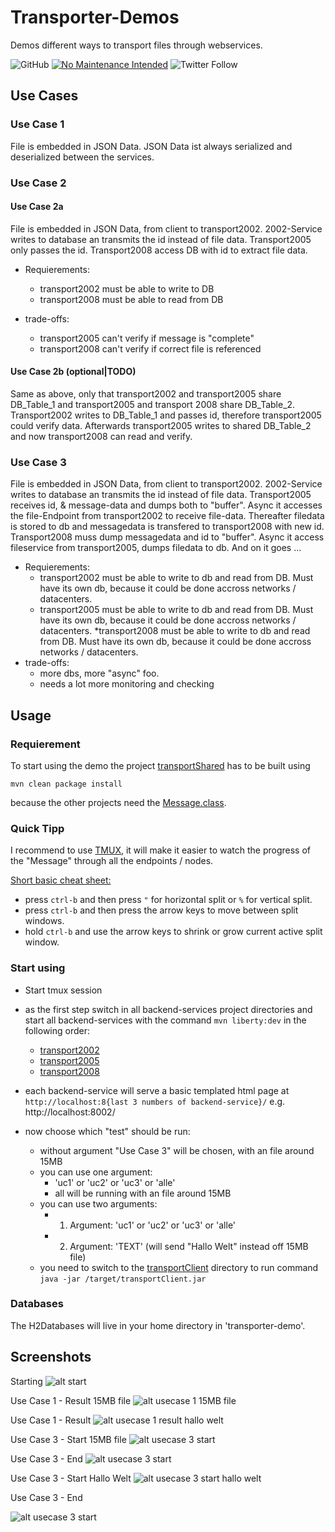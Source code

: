 # Transporter-Demos
 Demos different ways to transport files through webservices.


![GitHub](https://img.shields.io/github/license/basgrau/Transport-Demos)
[![No Maintenance Intended](http://unmaintained.tech/badge.svg)](http://unmaintained.tech/)
![Twitter Follow](https://img.shields.io/twitter/follow/b_st1?style=social)
## Use Cases

### Use Case 1
 File is embedded in JSON Data. JSON Data ist always serialized and deserialized between the services.

### Use Case 2

#### Use Case 2a
 File is embedded in JSON Data, from client to transport2002. 2002-Service writes to database an transmits the id instead of file data. Transport2005 only passes the id. Transport2008 access DB with id to extract file data. 
 * Requierements: 
    * transport2002 must be able to write to DB
    * transport2008 must be able to read from DB

* trade-offs:
    * transport2005 can't verify if message is "complete"
    * transport2008 can't verify if correct file is referenced


#### Use Case 2b (optional|TODO)
Same as above, only that transport2002 and transport2005 share DB_Table_1 and transport2005 and transport 2008 share DB_Table_2. 
Transport2002 writes to DB_Table_1 and passes id, therefore transport2005 could verify data. Afterwards transport2005 writes to shared DB_Table_2 and now transport2008 can read and verify.


### Use Case 3
 File is embedded in JSON Data, from client to transport2002. 2002-Service writes to database an transmits the id instead of file data. Transport2005 receives id, & message-data and dumps both to "buffer". Async it accesses the file-Endpoint from transport2002 to receive file-data. Thereafter filedata is stored to db and messagedata is transfered to transport2008 with new id.  Transport2008 muss dump messagedata and id to "buffer". Async it access fileservice from transport2005, dumps filedata to db. And on it goes ...
 * Requierements: 
    * transport2002 must be able to write to db and read from DB. Must have its own db, because it could be done accross networks / datacenters.
    * transport2005 must be able to write to db and read from DB. Must have its own db, because it could be done accross networks / datacenters.
     *transport2008 must be able to write to db and read from DB. Must have its own db, because it could be done accross networks / datacenters.
* trade-offs:
    * more dbs, more "async" foo.
    * needs a lot more monitoring and checking

## Usage

### Requierement

To start using the demo the project [transportShared](/transportShared/README.md) has to be built using
``` maven
mvn clean package install
```
because the other projects need the [Message.class](/transportShared/src/main/java/de/basgrau/transporter/shared/model/Message.java).

### Quick Tipp
I recommend to use [TMUX](https://github.com/tmux/tmux/wiki), it will make it easier to watch the progress of the "Message" through all the endpoints / nodes.

<u>Short basic cheat sheet:</u>
* press ```ctrl-b``` and then press ```"``` for horizontal split or ```%``` for vertical split.
* press ```ctrl-b``` and then press the arrow keys to move between split windows.
* hold ```ctrl-b``` and use the arrow keys to shrink or grow current active split window.

### Start using

* Start tmux session
* as the first step switch in all backend-services project directories and start all backend-services with the command ``` mvn liberty:dev ``` in the following order:
    * [transport2002](/transport2002/readme.md)
    * [transport2005](/transport2005/readme.md)
    * [transport2008](/transport2008/readme.md)
    
* each backend-service will serve a basic templated html page at ```http://localhost:8{last 3 numbers of backend-service}/``` e.g. http://localhost:8002/

* now choose which "test" should be run:
    * without argument "Use Case 3" will be chosen, with an file around 15MB
    * you can use one argument:
        * 'uc1' or 'uc2' or 'uc3' or 'alle'
        * all will be running with an file around 15MB
    * you can use two arguments:
        * 1. Argument: 'uc1' or 'uc2' or 'uc3' or 'alle'
        * 2. Argument: 'TEXT' (will send "Hallo Welt" instead off 15MB file)
    * you need to switch to the [transportClient](/transportClient/README.md) directory to run command ``` java -jar /target/transportClient.jar ```

### Databases
The H2Databases will live in your home directory in 'transporter-demo'.

## Screenshots

Starting
![alt start](images/Start.png "Start")

Use Case 1 - Result 15MB file
![alt usecase 1 15MB file](images/UC1.png "Start")

Use Case 1 - Result
![alt usecase 1 result hallo welt](images/UC1_halloWelt.png "Start")

Use Case 3 - Start 15MB file
![alt usecase 3 start](images/UC3_Start.png "Start")

Use Case 3 - End
![alt usecase 3 start](images/UC3_End.png "Start")

Use Case 3 - Start Hallo Welt
![alt usecase 3 start hallo welt](images/UC3_HalloWelt.png "Start")

Use Case 3 - End

![alt usecase 3 start](images/UC3_HalloWelt_Browser.png "Start")

